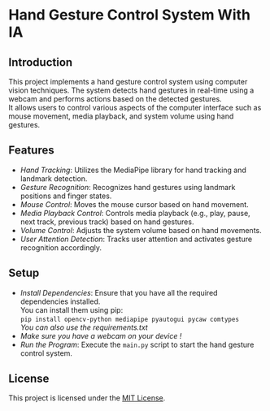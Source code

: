 # Hand Gesture Control System With IA   

## Introduction   

This project implements a hand gesture control system using computer vision techniques. The system detects hand gestures in real-time using a webcam and performs actions based on the detected gestures.   
It allows users to control various aspects of the computer interface such as mouse movement, media playback, and system volume using hand gestures.   

## Features   

- *Hand Tracking*: Utilizes the MediaPipe library for hand tracking and landmark detection.   
- *Gesture Recognition*: Recognizes hand gestures using landmark positions and finger states.   
- *Mouse Control*: Moves the mouse cursor based on hand movement.   
- *Media Playback Control*: Controls media playback (e.g., play, pause, next track, previous track) based on hand gestures.   
- *Volume Control*: Adjusts the system volume based on hand movements.   
- *User Attention Detection*: Tracks user attention and activates gesture recognition accordingly.   

## Setup   

- *Install Dependencies*: Ensure that you have all the required dependencies installed.   
  You can install them using pip:   
  ```pip install opencv-python mediapipe pyautogui pycaw comtypes```   
  _You can also use the requirements.txt_   
- *Make sure you have a webcam on your device !*   
- *Run the Program*: Execute the `main.py` script to start the hand gesture control system.   

## License   

This project is licensed under the [MIT License](https://fr.wikipedia.org/wiki/Licence_MIT).   